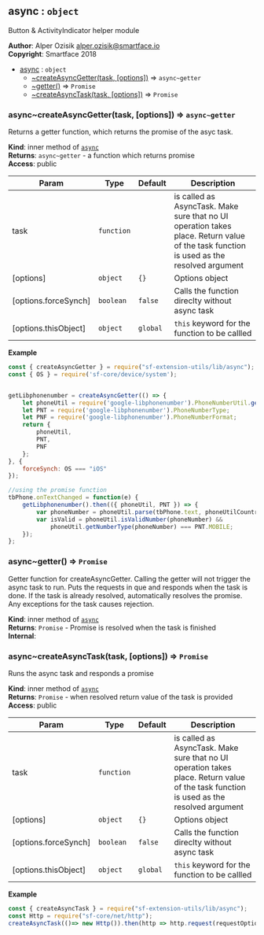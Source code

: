<a name="module_async"></a>

## async : <code>object</code>
Button & ActivityIndicator helper module

**Author**: Alper Ozisik <alper.ozisik@smartface.io>  
**Copyright**: Smartface 2018  

* [async](#module_async) : <code>object</code>
    * [~createAsyncGetter(task, [options])](#module_async..createAsyncGetter) ⇒ <code>async~getter</code>
    * [~getter()](#module_async..getter) ⇒ <code>Promise</code>
    * [~createAsyncTask(task, [options])](#module_async..createAsyncTask) ⇒ <code>Promise</code>

<a name="module_async..createAsyncGetter"></a>

### async~createAsyncGetter(task, [options]) ⇒ <code>async~getter</code>
Returns a getter function, which returns the promise of the asyc task.

**Kind**: inner method of [<code>async</code>](#module_async)  
**Returns**: <code>async~getter</code> - a function which returns promise  
**Access**: public  

| Param | Type | Default | Description |
| --- | --- | --- | --- |
| task | <code>function</code> |  | is called as AsyncTask. Make sure that no UI operation takes place. Return value of the task function is used as the resolved argument |
| [options] | <code>object</code> | <code>{}</code> | Options object |
| [options.forceSynch] | <code>boolean</code> | <code>false</code> | Calls the function direclty without async task |
| [options.thisObject] | <code>object</code> | <code>global</code> | `this` keyword for the function to be callled |

**Example**  
```js
const { createAsyncGetter } = require("sf-extension-utils/lib/async");
const { OS } = require('sf-core/device/system');


getLibphonenumber = createAsyncGetter(() => {
    let phoneUtil = require('google-libphonenumber').PhoneNumberUtil.getInstance();
    let PNT = require('google-libphonenumber').PhoneNumberType;
    let PNF = require('google-libphonenumber').PhoneNumberFormat;
    return {
        phoneUtil,
        PNT,
        PNF
    };
}, {
    forceSynch: OS === "iOS"
});

//using the promise function
tbPhone.onTextChanged = function(e) {
    getLibphonenumber().then(({ phoneUtil, PNT }) => {
        var phoneNumber = phoneUtil.parse(tbPhone.text, phoneUtilCountryCode);
        var isValid = phoneUtil.isValidNumber(phoneNumber) &&
            phoneUtil.getNumberType(phoneNumber) === PNT.MOBILE;
    });
};
```
<a name="module_async..getter"></a>

### async~getter() ⇒ <code>Promise</code>
Getter function for createAsyncGetter. Calling the getter will not trigger the async task to run. Puts the requests in que and responds when the task is done. If the task is already resolved, automatically resolves the promise. Any exceptions for the task causes rejection.

**Kind**: inner method of [<code>async</code>](#module_async)  
**Returns**: <code>Promise</code> - Promise is resolved when the task is finished  
**Internal**:   
<a name="module_async..createAsyncTask"></a>

### async~createAsyncTask(task, [options]) ⇒ <code>Promise</code>
Runs the async task and responds a promise

**Kind**: inner method of [<code>async</code>](#module_async)  
**Returns**: <code>Promise</code> - when resolved return value of the task is provided  
**Access**: public  

| Param | Type | Default | Description |
| --- | --- | --- | --- |
| task | <code>function</code> |  | is called as AsyncTask. Make sure that no UI operation takes place. Return value of the task function is used as the resolved argument |
| [options] | <code>object</code> | <code>{}</code> | Options object |
| [options.forceSynch] | <code>boolean</code> | <code>false</code> | Calls the function direclty without async task |
| [options.thisObject] | <code>object</code> | <code>global</code> | `this` keyword for the function to be callled |

**Example**  
```js
const { createAsyncTask } = require("sf-extension-utils/lib/async");
const Http = require("sf-core/net/http");
createAsyncTask(()=> new Http()).then(http => http.request(requestOptions));
```
